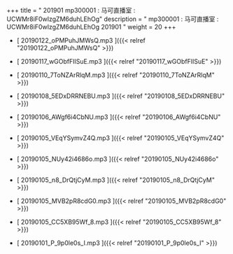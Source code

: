 +++
title = " 201901 mp300001 : 马可直播室 : UCWMr8iF0wIzgZM6duhLEhOg"
description = "  mp300001 : 马可直播室 : UCWMr8iF0wIzgZM6duhLEhOg 201901 "
weight = 20
+++



* [ 20190122_oPMPuhJMWsQ.mp3 ]({{< relref "20190122_oPMPuhJMWsQ" >}})


* [ 20190117_wGObfFIlSuE.mp3 ]({{< relref "20190117_wGObfFIlSuE" >}})


* [ 20190110_7ToNZArRlqM.mp3 ]({{< relref "20190110_7ToNZArRlqM" >}})


* [ 20190108_5EDxDRRNEBU.mp3 ]({{< relref "20190108_5EDxDRRNEBU" >}})


* [ 20190106_AWgf6i4CbNU.mp3 ]({{< relref "20190106_AWgf6i4CbNU" >}})


* [ 20190105_VEqYSymvZ4Q.mp3 ]({{< relref "20190105_VEqYSymvZ4Q" >}})


* [ 20190105_NUy42i4686o.mp3 ]({{< relref "20190105_NUy42i4686o" >}})


* [ 20190105_n8_DrQtjCyM.mp3 ]({{< relref "20190105_n8_DrQtjCyM" >}})


* [ 20190105_MVB2pR8cdG0.mp3 ]({{< relref "20190105_MVB2pR8cdG0" >}})


* [ 20190105_CC5XB95Wf_8.mp3 ]({{< relref "20190105_CC5XB95Wf_8" >}})


* [ 20190101_P_9p0le0s_I.mp3 ]({{< relref "20190101_P_9p0le0s_I" >}})

